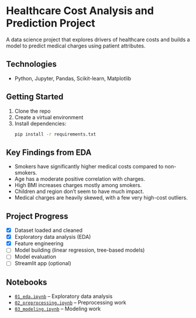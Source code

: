 # Healthcare Cost Analysis and Prediction Project

A data science project that explores drivers of healthcare costs and builds a model to predict medical charges using patient attributes.

## Technologies
- Python, Jupyter, Pandas, Scikit-learn, Matplotlib

## Getting Started
1. Clone the repo
2. Create a virtual environment
3. Install dependencies:  
   ```bash
   pip install -r requirements.txt

## Key Findings from EDA

- Smokers have significantly higher medical costs compared to non-smokers.
- Age has a moderate positive correlation with charges.
- High BMI increases charges mostly among smokers.
- Children and region don’t seem to have much impact.
- Medical charges are heavily skewed, with a few very high-cost outliers.

## Project Progress

- [x] Dataset loaded and cleaned
- [x] Exploratory data analysis (EDA)
- [x] Feature engineering
- [ ] Model building (linear regression, tree-based models)
- [ ] Model evaluation
- [ ] Streamlit app (optional)

## Notebooks

- [`01_eda.ipynb`](./notebooks/01_eda.ipynb) – Exploratory data analysis
- [`02_preprocessing.ipynb`](./notebooks/02_preprocessing.ipynb) – Preprocessing work
- [`03_modeling.ipynb`](./notebooks/03_modeling.ipynb) – Modeling work
